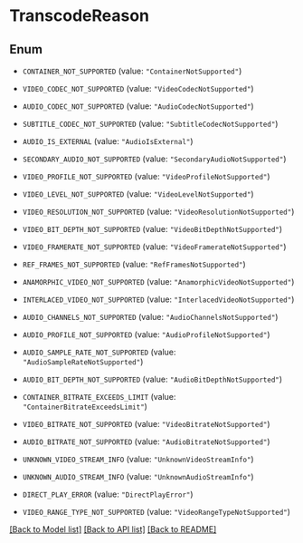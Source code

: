 # TranscodeReason

## Enum


* `CONTAINER_NOT_SUPPORTED` (value: `"ContainerNotSupported"`)

* `VIDEO_CODEC_NOT_SUPPORTED` (value: `"VideoCodecNotSupported"`)

* `AUDIO_CODEC_NOT_SUPPORTED` (value: `"AudioCodecNotSupported"`)

* `SUBTITLE_CODEC_NOT_SUPPORTED` (value: `"SubtitleCodecNotSupported"`)

* `AUDIO_IS_EXTERNAL` (value: `"AudioIsExternal"`)

* `SECONDARY_AUDIO_NOT_SUPPORTED` (value: `"SecondaryAudioNotSupported"`)

* `VIDEO_PROFILE_NOT_SUPPORTED` (value: `"VideoProfileNotSupported"`)

* `VIDEO_LEVEL_NOT_SUPPORTED` (value: `"VideoLevelNotSupported"`)

* `VIDEO_RESOLUTION_NOT_SUPPORTED` (value: `"VideoResolutionNotSupported"`)

* `VIDEO_BIT_DEPTH_NOT_SUPPORTED` (value: `"VideoBitDepthNotSupported"`)

* `VIDEO_FRAMERATE_NOT_SUPPORTED` (value: `"VideoFramerateNotSupported"`)

* `REF_FRAMES_NOT_SUPPORTED` (value: `"RefFramesNotSupported"`)

* `ANAMORPHIC_VIDEO_NOT_SUPPORTED` (value: `"AnamorphicVideoNotSupported"`)

* `INTERLACED_VIDEO_NOT_SUPPORTED` (value: `"InterlacedVideoNotSupported"`)

* `AUDIO_CHANNELS_NOT_SUPPORTED` (value: `"AudioChannelsNotSupported"`)

* `AUDIO_PROFILE_NOT_SUPPORTED` (value: `"AudioProfileNotSupported"`)

* `AUDIO_SAMPLE_RATE_NOT_SUPPORTED` (value: `"AudioSampleRateNotSupported"`)

* `AUDIO_BIT_DEPTH_NOT_SUPPORTED` (value: `"AudioBitDepthNotSupported"`)

* `CONTAINER_BITRATE_EXCEEDS_LIMIT` (value: `"ContainerBitrateExceedsLimit"`)

* `VIDEO_BITRATE_NOT_SUPPORTED` (value: `"VideoBitrateNotSupported"`)

* `AUDIO_BITRATE_NOT_SUPPORTED` (value: `"AudioBitrateNotSupported"`)

* `UNKNOWN_VIDEO_STREAM_INFO` (value: `"UnknownVideoStreamInfo"`)

* `UNKNOWN_AUDIO_STREAM_INFO` (value: `"UnknownAudioStreamInfo"`)

* `DIRECT_PLAY_ERROR` (value: `"DirectPlayError"`)

* `VIDEO_RANGE_TYPE_NOT_SUPPORTED` (value: `"VideoRangeTypeNotSupported"`)


[[Back to Model list]](../README.md#documentation-for-models) [[Back to API list]](../README.md#documentation-for-api-endpoints) [[Back to README]](../README.md)


